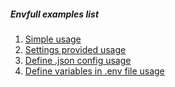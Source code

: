 ##### Envfull examples list
1.  [Simple usage](./1-simple.md)
1.  [Settings provided usage](./2-simple+settings.md)
1.  [Define .json config usage](./3-simple+config.md)
1.  [Define variables in .env file usage](./4-simple+env-file.md)
